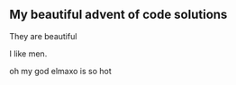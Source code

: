 ## My beautiful advent of code solutions

They are beautiful

I like men.

oh my god elmaxo is so hot